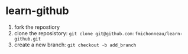 # learn-github

1. fork the repostiory
1. clone the reposistory:
   `git clone git@github.com:fmichonneau/learn-github.git`
1. create a new branch: `git checkout -b add_branch`
 
   
